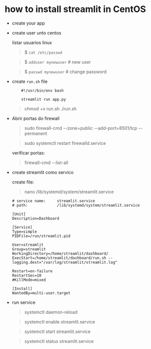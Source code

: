 # how to install streamlit in CentOS

- create your app

- create user unto centos
    
    listar usuarios linux
    > $ `cat /etc/passwd`

    > $ `adduser mynewuser` # new user

    > $ `passwd mynewuser` # change password

- create `run.sh` file

    ```shell
        #!/usr/bin/env bash
        
        streamlit run app.py
    ```
    > chmod +x run.sh
    > ./run.sh

- Abrir portas do firewall
    > sudo firewall-cmd --zone=public --add-port=8501/tcp --permanent

    > sudo systemctl restart firewalld.service

    verificar portas:
    > firewall-cmd --list-all

- create streamlit como servico

    create file:
    > nano /lib/systemd/system/streamlit.service

    ```shell
    # service name:     streamlit.service
    # path:             /lib/systemd/system/streamlit.service

    [Unit]
    Description=Dashboard

    [Service]
    Type=simple
    PIDFile=/run/streamlit.pid

    User=streamlit
    Group=streamlit
    WorkingDirectory=/home/streamlit/dashboard/
    ExecStart=/home/streamlit/dashboard/run.sh --logging.dest="/var/log/streamlit/streamlit.log"
    
    Restart=on-failure
    RestartSec=10
    #KillMode=mixed

    [Install]
    WantedBy=multi-user.target
    ```

- run service
    
    > systemctl daemon-reload  

    > systemctl enable streamlit.service

    > systemctl start streamlit.service

    > systemctl status streamlit.service
